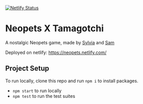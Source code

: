 [![Netlify Status](https://api.netlify.com/api/v1/badges/f210f167-80cb-4101-aada-488c03930052/deploy-status)](https://app.netlify.com/sites/neopets/deploys)

# Neopets X Tamagotchi

A nostalgic Neopets game, made by [Sylvia](https://github.com/seabasshoang) and [Sam](https://github.com/starsuit) 

Deployed on netlify: https://neopets.netlify.com/

## Project Setup

To run locally, clone this repo and run `npm i` to install packages.
* `npm start` to run locally
* `npm test` to run the test suites
